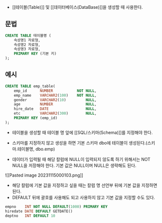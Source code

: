 - [[테이블(Table)]] 및 [[데이터베이스(DataBase)]]을 생성할 때 사용한다.

## 문법

```sql
CREATE TABLE 테이블명 (
	속성명1 자료형,
	속성명2 자료형,
	속성명3 자료형,
	PRIMARY KEY (기본 키)
);
```

## 예시

```sql
CREATE TABLE emp_table(   
	emp_id      NUMBER           NOT NULL,
    emp_name    VARCHAR2(100)    NOT NULL,
    gender      VARCHAR2(10)         NULL,
    age         NUMBER               NULL,
    hire_date   DATE                 NULL,
    etc         VARCHAR2(300)        NULL,
    PRIMARY KEY (emp_id)                  
);
```


- 테이블을 생성할 때 테이블 명 앞에 [[SQL/스키마(Schema)]]를 지정해야 한다. 
- 스키마를 지정하지 않고 생성을 하면 기본 스키마 dbo에 테이블이 생성된다.(스키마.테이블명, dbo.emp)

- 데이터가 입력될 때 해당 칼럼에 NULL이 입력되지 않도록 하기 위해서는 NOT NULL을 저장해야 한다. 기본 값은 NULL이며 NULL은 생략해도 된다.

 ![[Pasted image 20231115000103.png]]

- 해당 칼럼에 기본 값을 지정하고 싶을 때는 칼럼 명 선언부 뒤에 기본 값을 지정하면 된다.
- DEFAULT 뒤에 괄호를 사용해도 되고 사용하지 않고 기본 값을 지정할 수도 있다.

```sql
empno    INT NOT NULL DEFAULT(1000) PRIMARY KEY
hiredate DATE DEFAULT GETDATE()
deptno   INT DEFAULT 10
```
